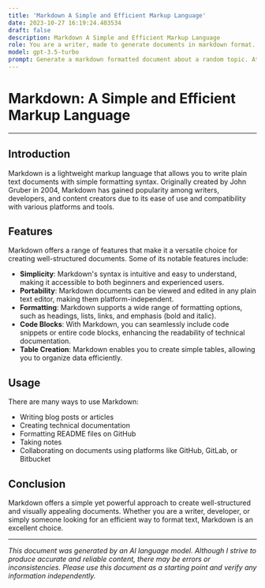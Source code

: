 ```yaml
---
title: 'Markdown A Simple and Efficient Markup Language'
date: 2023-10-27 16:19:24.403534
draft: false
description: Markdown A Simple and Efficient Markup Language
role: You are a writer, made to generate documents in markdown format. It is very important that all of the documents you generate are in valid markdown format.
model: gpt-3.5-turbo
prompt: Generate a markdown formatted document about a random topic. At the bottom, include a disclaimer explaining that the document was generated by you. The first line of the document should be the title. Make sure that the entire document is in proper markdown format, using a mix of various tags to make the document visually appealing.
---
```


# Markdown: A Simple and Efficient Markup Language

---

## Introduction

Markdown is a lightweight markup language that allows you to write plain text documents with simple formatting syntax. Originally created by John Gruber in 2004, Markdown has gained popularity among writers, developers, and content creators due to its ease of use and compatibility with various platforms and tools.

## Features

Markdown offers a range of features that make it a versatile choice for creating well-structured documents. Some of its notable features include:

- **Simplicity**: Markdown's syntax is intuitive and easy to understand, making it accessible to both beginners and experienced users.
- **Portability**: Markdown documents can be viewed and edited in any plain text editor, making them platform-independent.
- **Formatting**: Markdown supports a wide range of formatting options, such as headings, lists, links, and emphasis (bold and italic).
- **Code Blocks**: With Markdown, you can seamlessly include code snippets or entire code blocks, enhancing the readability of technical documentation.
- **Table Creation**: Markdown enables you to create simple tables, allowing you to organize data efficiently.

## Usage

There are many ways to use Markdown:

- Writing blog posts or articles
- Creating technical documentation
- Formatting README files on GitHub
- Taking notes
- Collaborating on documents using platforms like GitHub, GitLab, or Bitbucket

## Conclusion

Markdown offers a simple yet powerful approach to create well-structured and visually appealing documents. Whether you are a writer, developer, or simply someone looking for an efficient way to format text, Markdown is an excellent choice.

---

*This document was generated by an AI language model. Although I strive to produce accurate and reliable content, there may be errors or inconsistencies. Please use this document as a starting point and verify any information independently.*
